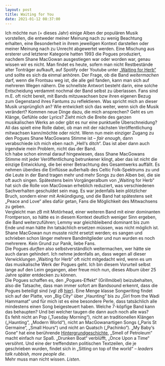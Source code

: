 ```yaml
---
layout: post
title: Waiting for You
date: 2021-01-12 08:37:00
---
```


Ich möchte nun (= dieses Jahr) einige Alben der populären Musik vorstellen, die entweder meiner Meinung nach zu wenig Beachtung erhalten, eine Besonderheit in ihrem jeweiligen Kontext darstellen oder meiner Meinung nach zu Unrecht abgewertet werden. Eine Mischung aus ersterer und letzterer Kategorie hatten 1993 die Pogues produziert, nachdem Shane MacGowan ausgestiegen war oder worden war, genau wissen wir es nicht. 
Man findet es heute, sofern man nicht Restbestände alter Tonträger aufkauft, auf Spotify oder Youtube unter [„Waiting for Herb“](https://www.youtube.com/watch?v=eBP3QO5M7ys&list=OLAK5uy_nF-UyukX5kxJb4uryfAZT_LwVQ6EEQa7c) und sollte es sich da einmal anhören. Der Frage, ob die Band *weitermachen* darf, wenn die Frontsau weg ist, die alle geil fanden, kann man sich auf mehreren Wegen nähern. Die schnellste Antwort besteht darin, eine solche Entscheidung verdammt nochmal der Band selbst zu überlassen. Fans sind m.E. oft nicht bereit, mit Bands mitzuwachsen bzw ihren eigenen Bezug zum Gegenstand ihres Fantums zu reflektieren. Was spricht mich an dieser Musik ursprünglich an? Wie entwickelt sich das weiter, wenn sich die Musik verändert? Kommen neue Dinge dazu, die mich ansprechen? Geht es um Klänge, Gefühle oder Lyrics? Zieht mich die Breite des ganzen musikalischen Werks an oder gibt es nur eine punktuelle Überschneidung? <br>
All das spielt eine Rolle dabei, ob man mit der nächsten Veröffentlichung mitwachsen kann/möchte oder nicht. Wenn nun mein einziger Zugang zu den Pogues Shane MacGowans Stimme ist – *fair enough*, dann verabschiede ich mich eben nach „Hell‘s ditch“. Das ist aber dann auch irgendwie mein Problem, nicht das der Band.<br>
Ich habe schon einmal darauf hingewiesen, dass Shane MacGowans Stimme mit jeder Veröffentlichung betrunkener klingt, aber das ist nicht die einzige Entwicklung, die bei einer Betrachtung des Gesamtwerks auffällt. Es nehmen überdies die Einflüsse außerhalb des Celtic Folk-Spektrums zu und die Leute in der Band tragen mehr und mehr Songs zu den Alben bei, die sie oft auch singen. Spätestens beim Vorgängeralbum von „Waiting for Herb“ hat sich die Rolle von MacGowan erheblich reduziert, was verschiedenen Sachverhalten geschuldet sein mag. Es war jedenfalls kein plötzlicher Bruch, sondern einer mit Ankündigung, und die Band hat spätestens seit „Peace and Love“ alles dafür getan, Fans die Möglichkeit des Mitwachsens zu geben. <br>
Vergleicht man zB mit Motörhead, einer weiteren Band mit einer dominanten Frontperson, so hätte es in diesem Kontext deutlich weniger Sinn ergeben, die Band weiterzuführen; Lemmy war gleichbleibend dominant bis zum Ende und man hätte ihn tatsächlich ersetzen müssen, was nicht möglich ist. Shane MacGowan nun musste nicht ersetzt werden; es sangen und schrieben schon länger mehrere Bandmitglieder und nun wurden es noch mehrerere. Kein Grund zur Panik, liebe Fans. <br>
Die Pogues *durften* also selbstverständlich weitermachen, wer hätte sie auch daran gehindert.
Ich nehme jedenfalls an, dass wegen all dieser Verwicklungen „Waiting for Herb“ oft nicht mitgedacht wird, wenn es um das musikalische Werk der Pogues geht. Ich bin diesem Vorurteil selbst lange auf den Leim gegangen, aber freue mich nun, dieses Album über 25 Jahre später entdecken zu können. <br>
Die Pogues schaffen es, den „Pogues-Effekt“ (Grillmöbel) beizubehalten, also die Tatsache, dass man immer sofort am Bandsound erkennt, dass die Pogues beteiligt sind (vgl zB [hier](https://www.youtube.com/watch?v=xVaPwdgezWI)). Eine Menge klasse Songwriting findet sich auf der Platte, von „Big City“ über „Haunting“ bis zu „Girl from the Wadi Hammamat“ und für mich ist es eine besondere Perle, dass tatsächlich alle mindestens einen Song beigesteuert haben. Welche 7-köpfige Band kann das behaupten? Und bei welcher taugen die dann auch noch alle was?<br>
Es fehlt nicht an Pop („Tuesday Morning“), nicht an traditionellen Klängen („Haunting“, „Modern World“), nicht an MacGowanartigen Songs („Paris St Germaine“, „Small Hours“) und nicht an Quatsch („Pachinko“). „My Baby‘s Gone“ hat eine berührende [Hintergrundgeschichte](http://www.pogues.com/Print/BostonIrishReporter/BoIrRe93.html), „Smell of Petroleum“ macht einfach nur Spaß. „Drunken Boat“ verblüfft, „Once Upon a Time“ versöhnt. Und eine der treffendsten politischen Textzeilen, die je geschrieben wurden, findet sich in „Sitting on top of the world“ – *leaders talk rubbish, more people die*.<br>
Mehr muss man nicht wissen. *Listen*.

